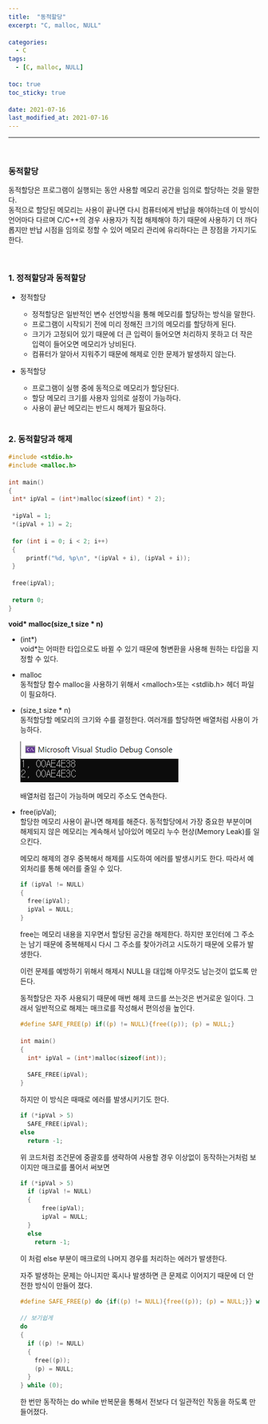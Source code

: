 ```yaml
---
title:  "동적할당"
excerpt: "C, malloc, NULL"

categories:
  - C
tags:
  - [C, malloc, NULL]

toc: true
toc_sticky: true
 
date: 2021-07-16
last_modified_at: 2021-07-16
---  
```


***
<br>

### 동적할당  
동적할당은 프로그램이 실행되는 동안 사용할 메모리 공간을 임의로 할당하는 것을 말한다.  
동적으로 할당된 메모리는 사용이 끝나면 다시 컴퓨터에게 반납을 해야하는데 이 방식이 언어마다 다르며 C/C++의 경우 사용자가 직접 해제해야 하기 때문에 사용하기 더 까다롭지만 반납 시점을 임의로 정할 수 있어 메모리 관리에 유리하다는 큰 장점을 가지기도 한다.  

<br/>

### 1. 정적할당과 동적할당
  * 정적할당  
    * 정적할당은 일반적인 변수 선언방식을 통해 메모리를 할당하는 방식을 말한다.  
    * 프로그램이 시작되기 전에 미리 정해진 크기의 메모리를 할당하게 된다.
    * 크기가 고정되어 있기 때문에 더 큰 입력이 들어오면 처리하지 못하고 더 작은 입력이 들어오면 메모리가 낭비된다.  
    * 컴퓨터가 알아서 지워주기 때문에 해제로 인한 문제가 발생하지 않는다.  

  * 동적할당  
    * 프로그램이 실행 중에 동적으로 메모리가 할당된다.  
    * 할당 메모리 크기를 사용자 임의로 설정이 가능하다.  
    * 사용이 끝난 메모리는 반드시 해제가 필요하다.

    <br/>

### 2. 동적할당과 해제
   ```c
  #include <stdio.h>
  #include <malloc.h>

  int main()
  {
    int* ipVal = (int*)malloc(sizeof(int) * 2);
    
    *ipVal = 1;
    *(ipVal + 1) = 2;

    for (int i = 0; i < 2; i++)
    {
        printf("%d, %p\n", *(ipVal + i), (ipVal + i));
    }

    free(ipVal);

    return 0;
  }
  ```
  
  **void\* malloc\(size_t size \* n\)**

  * (int*)    
    void*는 어떠한 타입으로도 바뀔 수 있기 때문에 형변환을 사용해 원하는 타입을 지정할 수 있다. 

  * malloc  
      동적할당 함수 malloc을 사용하기 위해서 \<malloch>또는 \<stdlib.h> 헤더 파일이 필요하다.

  * (size_t size * n)  
     동적할당할 메모리의 크기와 수를 결정한다. 여러개를 할당하면 배열처럼 사용이 가능하다.  


    ![malloc](/assets/images/20210716_Posting/1.png)  

    배열처럼 접근이 가능하며 메모리 주소도 연속한다. 

  * free(ipVal);  
    할당한 메모리 사용이 끝나면 해제를 해준다. 동적할당에서 가장 중요한 부분이며 해제되지 않은 메모리는 계속해서 남아있어 메모리 누수 현상(Memory Leak)를 일으킨다.

    메모리 해제의 경우 중복해서 해제를 시도하여 에러를 발생시키도 한다. 따라서 예외처리를 통해 에러를 줄일 수 있다.

    ```c
    if (ipVal != NULL)
    {
      free(ipVal);
      ipVal = NULL;
    }
    ```

    free는 메모리 내용을 지우면서 할당된 공간을 해제한다. 하지만 포인터에 그 주소는 남기 때문에 중복해제시 다시 그 주소를 찾아가려고 시도하기 때문에 오류가 발생한다. 

    이런 문제를 예방하기 위해서 해제시 NULL을 대입해 아무것도 남는것이 없도록 만든다.  

    동적할당은 자주 사용되기 때문에 매번 해제 코드를 쓰는것은 번거로운 일이다. 그래서 일반적으로 해제는 매크로를 작성해서 편의성을 높인다.

    ```c
    #define SAFE_FREE(p) if((p) != NULL){free((p)); (p) = NULL;}

    int main()
    {
      int* ipVal = (int*)malloc(sizeof(int));

      SAFE_FREE(ipVal);
    }
    ```

    하지만 이 방식은 때때로 에러를 발생시키기도 한다.

    ```c
    if (*ipVal > 5)
      SAFE_FREE(ipVal);
    else
      return -1;
    ```
    위 코드처럼 조건문에 중괄호를 생략하여 사용할 경우 이상없이 동작하는거처럼 보이지만 매크로를 풀어서 써보면

    ```c
    if (*ipVal > 5)
      if (ipVal != NULL)
      {
          free(ipVal);
          ipVal = NULL;
      }
      else
        return -1;
    ```

    이 처럼 else 부분이 매크로의 나머지 경우를 처리하는 에러가 발생한다.

    자주 발생하는 문제는 아니지만 혹시나 발생하면 큰 문제로 이어지기 때문에 더 안전한 방식이 만들어 졌다.

    ```c 
    #define SAFE_FREE(p) do {if((p) != NULL){free((p)); (p) = NULL;}} while (0);
    
    // 보기쉽게
    do 
    { 
      if ((p) != NULL)
      {
        free((p));
        (p) = NULL;
      }
    } while (0);

    ```

    한 번만 동작하는 do while 반복문을 통해서 전보다 더 일관적인 작동을 하도록 만들어졌다.